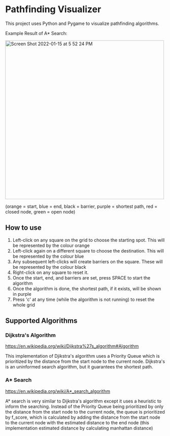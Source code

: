 # Pathfinding Visualizer

This project uses Python and Pygame to visualize pathfinding algorithms.

Example Result of A* Search:

<img width="500" alt="Screen Shot 2022-01-15 at 5 52 24 PM" src="https://user-images.githubusercontent.com/56571102/149640127-23496bbd-a847-4ad7-87c9-5ef35f9566ec.png">

(orange = start, blue = end, black = barrier, purple = shortest path, red = closed node, green = open node)


## How to use

1. Left-click on any square on the grid to choose the starting spot. This will be represented by the colour orange
2. Left-click again on a different square to choose the destination. This will be represented by the colour blue
3. Any subsequent left-clicks will create barriers on the square. These will be represented by the colour black
4. Right-click on any square to reset it.
5. Once the start, end, and barriers are set, press SPACE to start the algorithm
6. Once the algorithm is done, the shortest path, if it exists, will be shown in purple
7. Press 'c' at any time (while the algorithm is not running) to reset the whole grid

## Supported Algorithms

### Dijkstra's Algorithm
https://en.wikipedia.org/wiki/Dijkstra%27s_algorithm#Algorithm

This implementation of Djikstra's algorithm uses a Priority Queue which is prioritized by the distance from the start node to the current node. Dijkstra's is an uninformed search algorithm, but it guarantees the shortest path.

### A* Search
https://en.wikipedia.org/wiki/A*_search_algorithm

A* search is very similar to Dijkstra's algorithm except it uses a heuristic to inform the searching. Instead of the Priority Queue being prioritized by only the distance from the start node to the current node, the queue is prioritized by f_score, which is calculated by adding the distance from the start node to the current node with the estimated distance to the end node (this implementation estimated distance by calculating manhattan distance)
